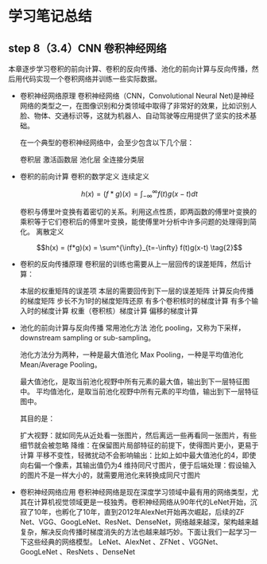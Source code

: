# 学习笔记总结
## step 8（3.4）CNN 卷积神经网络
本章逐步学习卷积的前向计算、卷积的反向传播、池化的前向计算与反向传播，然后用代码实现一个卷积网络并训练一些实际数据。
* 卷积神经网络原理
  卷积神经网络（CNN，Convolutional Neural Net)是神经网络的类型之一，在图像识别和分类领域中取得了非常好的效果，比如识别人脸、物体、交通标识等，这就为机器人、自动驾驶等应用提供了坚实的技术基础。

  在一个典型的卷积神经网络中，会至少包含以下几个层：

    卷积层
    激活函数层
    池化层
    全连接分类层
* 卷积的前向计算
  卷积的数学定义
  连续定义

  $$h(x)=(f*g)(x) = \int_{-\infty}^{\infty} f(t)g(x-t)dt \tag{1}$$

  卷积与傅里叶变换有着密切的关系。利用这点性质，即两函数的傅里叶变换的乘积等于它们卷积后的傅里叶变换，能使傅里叶分析中许多问题的处理得到简化。
  离散定义

  $$h(x) = (f*g)(x) = \sum^{\infty}_{t=-\infty} f(t)g(x-t) \tag{2}$$
* 卷积的反向传播原理
  卷积层的训练也需要从上一层回传的误差矩阵，然后计算：

    本层的权重矩阵的误差项
    本层的需要回传到下一层的误差矩阵
  计算反向传播的梯度矩阵
  步长不为1时的梯度矩阵还原
  有多个卷积核时的梯度计算
  有多个输入时的梯度计算
  权重（卷积核）梯度计算
  偏移的梯度计算
* 池化的前向计算与反向传播
  常用池化方法
  池化 pooling，又称为下采样，downstream sampling or sub-sampling。

  池化方法分为两种，一种是最大值池化 Max Pooling，一种是平均值池化 Mean/Average Pooling。
  
    最大值池化，是取当前池化视野中所有元素的最大值，输出到下一层特征图中。
    平均值池化，是取当前池化视野中所有元素的平均值，输出到下一层特征图中。

  其目的是：

    扩大视野：就如同先从近处看一张图片，然后离远一些再看同一张图片，有些细节就会被忽略
    降维：在保留图片局部特征的前提下，使得图片更小，更易于计算
    平移不变性，轻微扰动不会影响输出：比如上如中最大值池化的4，即使向右偏一个像素，其输出值仍为4
    维持同尺寸图片，便于后端处理：假设输入的图片不是一样大小的，就需要用池化来转换成同尺寸图片
* 卷积神经网络应用
  卷积神经网络是现在深度学习领域中最有用的网络类型，尤其在计算机视觉领域更是一枝独秀。卷积神经网络从90年代的LeNet开始，沉寂了10年，也孵化了10年，直到2012年AlexNet开始再次崛起，后续的ZF Net、VGG、GoogLeNet、ResNet、DenseNet，网络越来越深，架构越来越复杂，解决反向传播时梯度消失的方法也越来越巧妙。下面让我们一起学习一下这些经典的网络模型。
  LeNet、AlexNet 、ZFNet 、VGGNet、GoogLeNet 、ResNets 、DenseNet 